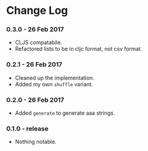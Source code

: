 # Change Log

### 0.3.0 - 26 Feb 2017

- CLJS compatabile.
- Refactored lists to be in cljc format, not csv format.

### 0.2.1 - 26 Feb 2017

- Cleaned up the implementation.
- Added my own `shuffle` variant.

### 0.2.0 - 26 Feb 2017

- Added `generate` to generate aaa strings.

### 0.1.0 - release

- Nothing notable.
